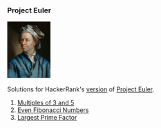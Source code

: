 ### Project Euler

<img src="Leonhard_Euler.jpg" width="100">

Solutions for HackerRank's [version](https://www.hackerrank.com/contests/projecteuler/challenges) of [Project Euler](https://projecteuler.net).

1. [Multiples of 3 and 5](001_multiples_of_3_and_5.py)
2. [Even Fibonacci Numbers](002_even_fibonacci_numbers.py)
3. [Largest Prime Factor](003_largest_prime_factor.py)
